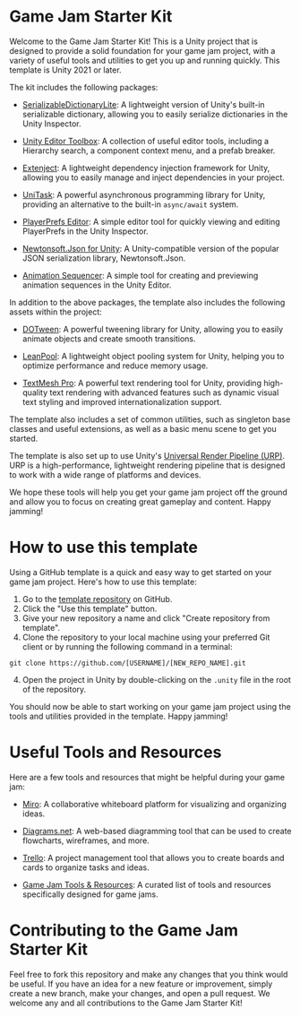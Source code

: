 # Game Jam Starter Kit

Welcome to the Game Jam Starter Kit! This is a Unity project that is designed to provide a solid foundation for your game jam project, with a variety of useful tools and utilities to get you up and running quickly. This template is Unity 2021 or later.

The kit includes the following packages:

- [SerializableDictionaryLite](https://github.com/RotaryHeart/SerializableDictionaryLite): A lightweight version of Unity's built-in serializable dictionary, allowing you to easily serialize dictionaries in the Unity Inspector.

- [Unity Editor Toolbox](https://github.com/arimger/Unity-Editor-Toolbox): A collection of useful editor tools, including a Hierarchy search, a component context menu, and a prefab breaker.

- [Extenject](https://github.com/nolimet/Extenject): A lightweight dependency injection framework for Unity, allowing you to easily manage and inject dependencies in your project.

- [UniTask](https://github.com/Cysharp/UniTask): A powerful asynchronous programming library for Unity, providing an alternative to the built-in `async/await` system.

- [PlayerPrefs Editor](https://github.com/Dysman/bgTools-playerPrefsEditor): A simple editor tool for quickly viewing and editing PlayerPrefs in the Unity Inspector.

- [Newtonsoft.Json for Unity](https://github.com/jilleJr/Newtonsoft.Json-for-Unity): A Unity-compatible version of the popular JSON serialization library, Newtonsoft.Json.

- [Animation Sequencer](https://github.com/brunomikoski/Animation-Sequencer): A simple tool for creating and previewing animation sequences in the Unity Editor.

In addition to the above packages, the template also includes the following assets within the project:

- [DOTween](http://dotween.demigiant.com/): A powerful tweening library for Unity, allowing you to easily animate objects and create smooth transitions.

- [LeanPool](https://github.com/CarlosWilkes/LeanPool): A lightweight object pooling system for Unity, helping you to optimize performance and reduce memory usage.

- [TextMesh Pro](https://docs.unity3d.com/Packages/com.unity.textmeshpro@2.0/manual/index.html): A powerful text rendering tool for Unity, providing high-quality text rendering with advanced features such as dynamic visual text styling and improved internationalization support.

The template also includes a set of common utilities, such as singleton base classes and useful extensions, as well as a basic menu scene to get you started.

The template is also set up to use Unity's [Universal Render Pipeline (URP)](https://docs.unity3d.com/Packages/com.unity.render-pipelines.universal@7.1/manual/index.html). URP is a high-performance, lightweight rendering pipeline that is designed to work with a wide range of platforms and devices.

We hope these tools will help you get your game jam project off the ground and allow you to focus on creating great gameplay and content. Happy jamming!


# How to use this template

Using a GitHub template is a quick and easy way to get started on your game jam project. Here's how to use this template:

1. Go to the [template repository](https://github.com/[USERNAME]/[REPO_NAME]) on GitHub.
2. Click the "Use this template" button.
3. Give your new repository a name and click "Create repository from template".
4. Clone the repository to your local machine using your preferred Git client or by running the following command in a terminal:
```
git clone https://github.com/[USERNAME]/[NEW_REPO_NAME].git
```
4. Open the project in Unity by double-clicking on the `.unity` file in the root of the repository.

You should now be able to start working on your game jam project using the tools and utilities provided in the template. Happy jamming!

# Useful Tools and Resources

Here are a few tools and resources that might be helpful during your game jam:

- [Miro](https://miro.com/): A collaborative whiteboard platform for visualizing and organizing ideas.

- [Diagrams.net](https://app.diagrams.net/): A web-based diagramming tool that can be used to create flowcharts, wireframes, and more.

- [Trello](https://trello.com/en): A project management tool that allows you to create boards and cards to organize tasks and ideas.

- [Game Jam Tools & Resources](https://github.com/kobitoko/Game-Jam-Tools-Resources): A curated list of tools and resources specifically designed for game jams.

# Contributing to the Game Jam Starter Kit

Feel free to fork this repository and make any changes that you think would be useful. If you have an idea for a new feature or improvement, simply create a new branch, make your changes, and open a pull request. We welcome any and all contributions to the Game Jam Starter Kit!
